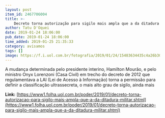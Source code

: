 ```yaml
---
layout: post
item_id: 2467706004
title: >-
    Decreto torna autorização para sigilo mais ampla que a da ditadura militar
author: Tatu D'Oquei
date: 2019-01-24 18:06:00
pub_date: 2019-01-24 18:06:00
time_added: 2019-01-25 21:35:33
category: avisamos
tags: []
image: https://f.i.uol.com.br/fotografia/2019/01/24/15483634435c4a26b30e528_1548363443_3x2_rt.jpg
---
```


A mudança determinada pelo presidente interino, Hamilton Mourão, e pelo ministro Onyx Lorenzoni (Casa Civil) em trecho do decreto de 2012 que regulamentava a LAI (Lei de Acesso à Informação) torna a permissão para definir a classificação ultrassecreta, o mais alto grau de sigilo, ainda mais

**Link:** [https://www1.folha.uol.com.br/poder/2019/01/decreto-torna-autorizacao-para-sigilo-mais-ampla-que-a-da-ditadura-militar.shtml](https://www1.folha.uol.com.br/poder/2019/01/decreto-torna-autorizacao-para-sigilo-mais-ampla-que-a-da-ditadura-militar.shtml)

